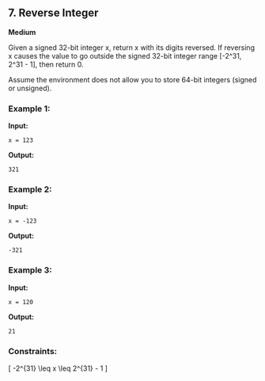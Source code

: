 
## 7. Reverse Integer
**Medium**

Given a signed 32-bit integer x, return x with its digits reversed. If reversing x causes the value to go outside the signed 32-bit integer range \[-2^31, 2^31 - 1\], then return 0.

Assume the environment does not allow you to store 64-bit integers (signed or unsigned).

### Example 1:
**Input:**  
```plaintext
x = 123
```
**Output:**  
```plaintext
321
```

### Example 2:
**Input:**  
```plaintext
x = -123
```
**Output:**  
```plaintext
-321
```

### Example 3:
**Input:**  
```plaintext
x = 120
```
**Output:**  
```plaintext
21
```

### Constraints:
\[
-2^{31} \leq x \leq 2^{31} - 1
\]
